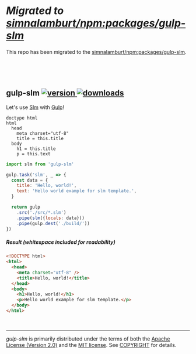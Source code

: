 *Migrated to [simnalamburt/npm:packages/gulp-slm]*
========
This repo has been migrated to the [simnalamburt/npm:packages/gulp-slm].

[simnalamburt/npm:packages/gulp-slm]: https://github.com/simnalamburt/npm/tree/master/packages/gulp-slm

&nbsp;

&nbsp;

gulp-slm [![version] ![downloads]][npm]
--------
Let's use [Slm] with [Gulp]!

```slim
doctype html
html
  head
    meta charset="utf-8"
    title = this.title
  body
    h1 = this.title
    p = this.text
```

```javascript
import slm from 'gulp-slm'

gulp.task('slm', _ => {
  const data = {
    title: 'Hello, world!',
    text: 'Hello world example for slm template.',
  }

  return gulp
    .src('./src/*.slm')
    .pipe(slm({locals: data}))
    .pipe(gulp.dest('./build/'))
})
```

##### Result *(whitespace included for readability)*

```html
<!DOCTYPE html>
<html>
  <head>
    <meta charset="utf-8" />
    <title>Hello, world!</title>
  </head>
  <body>
    <h1>Hello, world!</h1>
    <p>Hello world example for slm template.</p>
  </body>
</html>
```

&nbsp;

--------

*gulp-slm* is primarily distributed under the terms of both the [Apache License
(Version 2.0)] and the [MIT license]. See [COPYRIGHT] for details.

[version]: https://badgen.net/npm/v/gulp-slm
[downloads]: https://badgen.net/npm/dt/gulp-slm
[npm]: https://npmjs.org/package/gulp-slm

[Slm]: https://github.com/slm-lang/slm
[Gulp]: https://gulpjs.com/

[MIT license]: LICENSE-MIT
[Apache License (Version 2.0)]: LICENSE-APACHE
[COPYRIGHT]: COPYRIGHT
